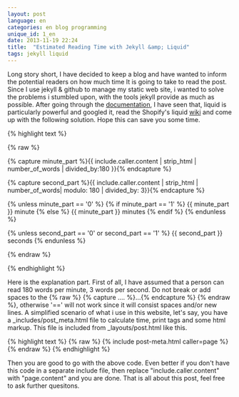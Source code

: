 ```yaml
---
layout: post
language: en
categories: en blog programming
unique_id: 1_en
date: 2013-11-19 22:24
title:  "Estimated Reading Time with Jekyll &amp; Liquid"
tags: jekyll liquid
---
```


Long story short, I have decided to keep a blog and have wanted to inform the potential readers on how much time It is going to take to read the post.
 Since I use jekyll & github to manage my static web site, i wanted to solve the problems i stumbled upon, with the tools jekyll provide as much as possible.
 After going through the [documentation](http://jekyllrb.com/docs/home/), I have seen that, liquid is particularly powerful and googled it,
read the Shopify's liquid [wiki](https://github.com/Shopify/liquid/wiki/Liquid-for-Designers) and come up with the following solution. Hope this can save you some time.

{% highlight text %}

{% raw %}

{% capture minute_part %}{{ include.caller.content | strip_html | number_of_words | divided_by:180 }}{% endcapture %}

{% capture second_part %}{{ include.caller.content | strip_html | number_of_words| modulo: 180 | divided_by: 3}}{% endcapture %}

{% unless minute_part == '0'  %}
   {% if minute_part == '1'  %}
      {{ minute_part }} minute
   {% else %}
      {{ minute_part }} minutes
   {% endif %}
{% endunless %}

{% unless second_part == '0' or second_part == '1' %}
   {{ second_part }} seconds
{% endunless %}

{% endraw %}

{% endhighlight %}

Here is the explanation part. First of all, I have assumed that a person can read  180 words per minute, 3 words per second.
Do not break or add spaces to the {% raw %} {% capture ....  %}...{% endcapture %} {% endraw %}, otherwise '==' will not work since it will consist spaces and/or new lines. A simplified scenario of what i use in this website, let's say, you have a _includes/post_meta.html file
to calculate time, print tags and some html markup. This file is included from _layouts/post.html like this.

{% highlight text %}
{% raw %}
{% include post-meta.html caller=page %}
{% endraw %}
{% endhighlight %}

Then you are good to go with the above code. Even better if you don't have this code in a separate include file, then replace "include.caller.content" with "page.content" and you are done.
That is all about this post, feel free to ask further quesitons.